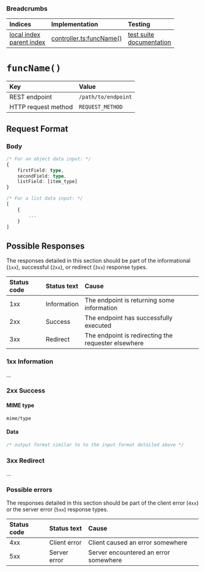 ### Breadcrumbs

| Indices                               | Implementation                | Testing                               |
| :------------------------------------ | :---------------------------- | :------------------------------------ |
| [local index](#)<br>[parent index](#) | [controller.ts:funcName()](#) | [test suite](#)<br>[documentation](#) |

# `funcName()`

| Key                 | Value               |
| :------------------ | :------------------ |
| REST endpoint       | `/path/to/endpoint` |
| HTTP request method | `REQUEST_METHOD`    |

## Request Format

### Body

```typescript
/* For an object data input: */
{
    firstField: type,
    secondField: type,
    listField: [item_type]
}
```

```typescript
/* For a list data input: */
[
    {
        ...
    }
]
```

## Possible Responses

The responses detailed in this section should be part of the informational (`1xx`), successful (`2xx`), or redirect (`3xx`) response types.

| Status code | Status text | Cause                                               |
| :---------- | :---------- | :-------------------------------------------------- |
| 1xx         | Information | The endpoint is returning some information          |
| 2xx         | Success     | The endpoint has successfully executed              |
| 3xx         | Redirect    | The endpoint is redirecting the requester elsewhere |

### 1xx Information

...

### 2xx Success

#### MIME type

`mime/type`

#### Data

```typescript
/* output format similar to to the input format detailed above */
```

### 3xx Redirect

...

### Possible errors

The responses detailed in this section should be part of the client error (`4xx`) or the server error (`5xx`) response types.

| Status code | Status text           | Cause                                                                |
| :---------- | :-------------------- | :------------------------------------------------------------------- |
| 4xx         | Client error          | Client caused an error somewhere                                     |
| 5xx         | Server error          | Server encountered an error somewhere                                |
